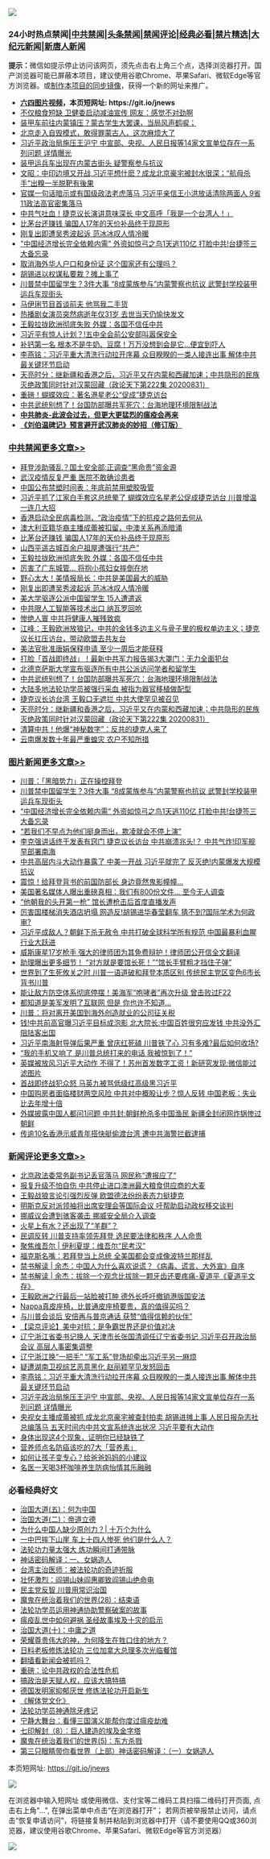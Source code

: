 ![](https://raw.githubusercontent.com/fqnews/bnews/master/64photo/fqnews-qr.jpg)

<div id="tt">
<h3>24小时热点禁闻|<a href="#%E4%B8%AD%E5%85%B1%E7%A6%81%E9%97%BB%E6%9B%B4%E5%A4%9A%E6%96%87%E7%AB%A0">中共禁闻</a>|<a href="#%E5%9B%BE%E7%89%87%E6%96%B0%E9%97%BB%E6%9B%B4%E5%A4%9A%E6%96%87%E7%AB%A0">头条禁闻</a>|<a href="#%E6%96%B0%E9%97%BB%E8%AF%84%E8%AE%BA%E6%9B%B4%E5%A4%9A%E6%96%87%E7%AB%A0">禁闻评论|<a href="#%E5%BF%85%E7%9C%8B%E7%BB%8F%E5%85%B8%E5%A5%BD%E6%96%87">经典必看|<a href="/video.md#%E7%A6%81%E7%89%87%E7%B2%BE%E9%80%89">禁片精选</a>|<a href="https://github.com/fqnews/djy/blob/master/gb/nf1351518.md#1">大纪元新闻</a>|<a href="https://github.com/fqnews/ntdtv/blob/master/gb/prog204.md#1">新唐人新闻</a></h3>
<div><b>提示：</b>微信如提示停止访问该网页，须先点击右上角三个点，选择浏览器打开。国产浏览器可能已屏蔽本项目，建议使用谷歌Chrome、苹果Safari、微软Edge等官方浏览器。或<a href="https://github.com/fqnews/bnews/blob/master/%E5%88%B6%E4%BD%9Cgit%E7%A6%81%E9%97%BB%E9%95%9C%E5%83%8F.md">制作本项目的同步镜像</a>，获得一个新的网址来推广。</div>
<ul>
<li><b><a href="http://d1.bdrive.tk/64.mp4" target="_blank">六四图片视频</a>，本页短网址: https://git.io/jnews</b></li>
<li><a href="/cnnews/20200901/1389092.md">不仅粮食短缺 卫健委启动减油宣传 网友：感觉不对劲啊</a></li>
<li><a href="/taiwannews/20200901/1389235.md">装甲车前往内蒙镇压？蒙古学生大罢课，当局风声鹤唳；</a></li>
<li><a href="/bannedvideo/20200901/1389196.md">北京走入自毁模式，敢得罪蒙古人，这次麻烦大了</a></li>
<li><a href="/comments/20200901/1389319.md">习近平政治局施压王沪宁 中宣部、央视、人民日报等14家文宣单位存在一系列问题 详情曝光</a></li>
<li><a href="/comments/20200901/1389128.md">装甲运兵车出现在内蒙古街头 疑警察参与抗议</a></li>
<li><a href="/cbnews/20200901/1389040.md">文昭：中印边境又开战,习近平想什麽？成龙北京豪宅被封水很深；“航母杀手”出糗一半脱靶有後果</a></li>
<li><a href="/comments/20200901/1389193.md">官媒一句话暗示或有国级政法老虎落马 习近平亲信王小洪放话清除两面人 9省11政法高官密集落马</a></li>
<li><a href="/cnnews/hknews/20200901/1389175.md">中共气吐血！捷克议长演讲意味深长 中文高呼「我是一个台湾人！」</a></li>
<li><a href="/cbnews/20200901/1389287.md">比茅台还赚钱 骗国人17年的天价补品终于现原形</a></li>
<li><a href="/cbnews/20200901/1389254.md">刚复出即遭吴秀波起诉 范冰冰叹人情冷暖</a></li>
<li><a href="/topimagenews/20200901/1389324.md">"中国经济增长完全依赖内需" 外资如惊弓之鸟1天逃110亿 打脸中共!台捷签三大备忘录</a></li>
<li><a href="/ssgc/20200901/1389335.md">取消海外华人户口和身份证 这个国家还有公理吗？</a></li>
<li><a href="/cnnews/20200901/1389052.md">胡锡进以权谋私要栽？摊上事了</a></li>
<li><a href="/topimagenews/20200901/1389357.md">川普禁中国留学生？3件大事 “8成蒙族参与”内蒙警察也抗议 武警封学校装甲运兵车现街头</a></li>
<li><a href="/yule/20200901/1389296.md">马伊琍节目首谈前夫 他骂我二手货</a></li>
<li><a href="/yule/20200901/1389016.md">热播剧女演员突然病逝年仅31岁 去世当天仍愉快发文</a></li>
<li><a href="/cbnews/20200901/1389264.md">王毅拉拢欧洲彻底失败 外媒：各国不信任中共</a></li>
<li><a href="/comments/20200901/1389068.md">习近平有惊人计划？!五中全会前公安部叫嚣保安全</a></li>
<li><a href="/health/20200901/1389226.md">补钙第一名 根本不是牛奶、豆腐！万万没想到会是它…便宜到吓人</a></li>
<li><a href="/comments/20200901/1389320.md">李燕铭：习近平重大清洗行动拉开序幕 众目睽睽的一类人接连出事 解体中共最关键环节启动</a></li>
<li><a href="/cbnews/20200901/1389098.md">天亮时分：继新疆和香港之后，习近平又在内蒙和西藏加速；中共隐形的民族灭绝政策同时针对汉蒙回藏（政论天下第222集 20200831）</a></li>
<li><a href="/cnnews/20200901/1389189.md">重磅！蝴蝶效应：著名港星老公“促成”捷克访台</a></li>
<li><a href="/cbnews/20200901/1389154.md">中共武统别想了！台国防部曝共军死穴：台海地理环境限制战法</a></li>
<li><b><a href="/comments/20200211/1275071.md" target="_blank">中共肺炎-此波会过去，但更大更猛烈的瘟疫会再来</a></b></li>
<li><b><a href="/comments/20200207/1272816.md" target="_blank">《刘伯温碑记》预言避开武汉肺炎的妙招（修订版）</a></b></li>
</ul>
</div>

<div class="catlist">
<h3><a href="/cbnews/" target="_blank">中共禁闻</a><span><a href="/cbnews/" target="_blank" rel="nofollow">更多文章>></a></span></h3>
<ul>
<li><a href="/cbnews/20200902/1389527.md" target="_blank">拜登涉助骚乱？国土安全部:正调查“黑命贵”资金源</a></li>
<li><a href="/cbnews/20200902/1389505.md" target="_blank">武汉疫情反复严重 医院不敢确诊患者</a></li>
<li><a href="/cbnews/20200902/1389481.md" target="_blank">中国公布禁塑时间表：年底前禁用塑胶吸管</a></li>
<li><a href="/cbnews/20200902/1389450.md" target="_blank">习近平抓了江家白手套这总统晕了 蝴蝶效应名星老公促成捷克访台 川普增温一连几大招</a></li>
<li><a href="/cbnews/20200901/1389387.md" target="_blank">香港启动全民病毒检测，“政治疫情”下的抗疫之路何去何从</a></li>
<li><a href="/cbnews/20200901/1389363.md" target="_blank">澳大利亚籍华裔主播成蕾被扣留，中澳关系再添暗涌</a></li>
<li><a href="/cbnews/20200901/1389287.md" target="_blank">比茅台还赚钱 骗国人17年的天价补品终于现原形</a></li>
<li><a href="/cbnews/20200901/1389286.md" target="_blank">山西平遥古城百余户祖屋遭强行“共产”</a></li>
<li><a href="/cbnews/20200901/1389264.md" target="_blank">王毅拉拢欧洲彻底失败 外媒：各国不信任中共</a></li>
<li><a href="/cbnews/20200901/1389263.md" target="_blank">厉害了广东城管… 将抱小孩妇女摔倒在地</a></li>
<li><a href="/cbnews/20200901/1389255.md" target="_blank">野心太大！美情报局长：中共是美国最大的威胁</a></li>
<li><a href="/cbnews/20200901/1389254.md" target="_blank">刚复出即遭吴秀波起诉 范冰冰叹人情冷暖</a></li>
<li><a href="/cbnews/20200901/1389212.md" target="_blank">美大学驱逐公派中国留学生 15人遭遣返</a></li>
<li><a href="/cbnews/20200901/1389195.md" target="_blank">中共限人工智能等技术出口 纳瓦罗回呛</a></li>
<li><a href="/cbnews/20200901/1389188.md" target="_blank">惨绝人寰 中共将健康人摧残致疯</a></li>
<li><a href="/cbnews/20200901/1389185.md" target="_blank">江峰：王毅欧洲放狼记，中共的金钱多边主义与骨子里的极权单边主义；捷克议长扛压访台，带动欧盟去共友台</a></li>
<li><a href="/cbnews/20200901/1389173.md" target="_blank">美法官批准唐娟保释申请 至少一周后才能获释</a></li>
<li><a href="/cbnews/20200901/1389156.md" target="_blank">打脸「首战即终战」！最新中共军力报告揭3大罩门：无力全面犯台</a></li>
<li><a href="/cbnews/20200901/1389155.md" target="_blank">北德克萨斯大学宣布驱逐所有中共公派访问学者和留学生</a></li>
<li><a href="/cbnews/20200901/1389154.md" target="_blank">中共武统别想了！台国防部曝共军死穴：台海地理环境限制战法</a></li>
<li><a href="/cbnews/20200901/1389138.md" target="_blank">大陆多地法轮功学员被强行采血 被指为器官移植做配型</a></li>
<li><a href="/cbnews/20200901/1389113.md" target="_blank">捷克议长访台湾 王毅口无遮拦 中共大使罕见被召见</a></li>
<li><a href="/cbnews/20200901/1389098.md" target="_blank">天亮时分：继新疆和香港之后，习近平又在内蒙和西藏加速；中共隐形的民族灭绝政策同时针对汉蒙回藏（政论天下第222集 20200831）</a></li>
<li><a href="/cbnews/20200901/1389076.md" target="_blank">清算中共！他爆“神秘数字”：反共的捷克人来了</a></li>
<li><a href="/cbnews/20200901/1389075.md" target="_blank">云南爆发数十年最严重蝗灾 农户不知所措</a></li>

</ul>
</div>
<div class="catlist">
<h3><a href="/topimagenews/" target="_blank">图片新闻</a><span><a href="/topimagenews/" target="_blank" rel="nofollow">更多文章>></a></span></h3>
<ul>
<li><a href="/topimagenews/20200902/1389489.md" target="_blank">川普：「黑暗势力」正在操控拜登</a></li>
<li><a href="/topimagenews/20200901/1389357.md" target="_blank">川普禁中国留学生？3件大事 “8成蒙族参与”内蒙警察也抗议 武警封学校装甲运兵车现街头</a></li>
<li><a href="/topimagenews/20200901/1389324.md" target="_blank">&#8220;中国经济增长完全依赖内需&#8221; 外资如惊弓之鸟1天逃110亿 打脸中共!台捷签三大备忘录</a></li>
<li><a href="/topimagenews/20200901/1389112.md" target="_blank">“若我们不早点为他们挺身而出，欺凌就会不停上演”</a></li>
<li><a href="/topimagenews/20200831/1388874.md" target="_blank">李克强讲话终于发表有窍门 捷克议长访台 中共崩溃兆头!？ 中共气炸!印军舰早部署南海</a></li>
<li><a href="/topimagenews/20200831/1388860.md" target="_blank">中共高层内斗大动作暴露了 中美一开战 习近平就完了 反灭绝!内蒙爆发大规模抗议</a></li>
<li><a href="/topimagenews/20200831/1388627.md" target="_blank">震惊！给拜登背书的前国防部长 身边竟然鬼影幢幢&#8230;</a></li>
<li><a href="/topimagenews/20200831/1388449.md" target="_blank">美国著名媒体人曝出重磅真相：我们有800份文件… 至今无人调查</a></li>
<li><a href="/topimagenews/20200831/1388426.md" target="_blank">“他朝我的头开第一枪” 馆长遭枪击后首度直播发声</a></li>
<li><a href="/topimagenews/20200831/1388362.md" target="_blank">厉害国楼梯消失酒店坍塌 网造反!胡锡进华春莹翻车 猜不到?国际学术为何政审?</a></li>
<li><a href="/topimagenews/20200831/1388357.md" target="_blank">习近平成敌人？朝鲜下杀无赦令 中共打破全球科学所有规范 中国最暴利血腥行业大跃进</a></li>
<li><a href="/topimagenews/20200830/1388071.md" target="_blank">威斯康星17岁枪手 强大的律师团为其免费辩护！律师团公开信全文翻译</a></li>
<li><a href="/topimagenews/20200830/1388032.md" target="_blank">助理曝出更多细节！ “对方就是要馆长死！”“馆长手臂粗才挡住子弹”</a></li>
<li><a href="/topimagenews/20200829/1387868.md" target="_blank">世界到了生死攸关之时 川普一语道破和拜登本质区别 传统民主党区变色6市长背书川普</a></li>
<li><a href="/topimagenews/20200829/1387710.md" target="_blank">能让敌方防空体系彻底停摆！美海军“咆哮者”再次升级 曾击败过F22</a></li>
<li><a href="/topimagenews/20200829/1387697.md" target="_blank">都知道是美军发明了互联网 但是 你也许不知道…</a></li>
<li><a href="/topimagenews/20200829/1387452.md" target="_blank">川普：将对离开美国到海外创造就业的公司征关税</a></li>
<li><a href="/topimagenews/20200828/1387286.md" target="_blank">钱!中共前高官曝习近平目标成泡影 北大院长:中国百姓很穷应发钱 中共没外汇阻陆客出国</a></li>
<li><a href="/topimagenews/20200828/1387239.md" target="_blank">习近平南海射导弹后果严重 曾庆红死磕 川普铁了心 习有多难?最后如何收场?</a></li>
<li><a href="/topimagenews/20200828/1387154.md" target="_blank">“我的手机又响了 是川普总统打来的电话 我被惊到了！”</a></li>
<li><a href="/topimagenews/20200827/1386825.md" target="_blank">英媒被放风习近平大动作 不得了！苏州首发数字工资！新研究发现:微信能过滤图片</a></li>
<li><a href="/topimagenews/20200827/1386824.md" target="_blank">首战即终战犯众怒 马英九被骂低级红高级黑习近平</a></li>
<li><a href="/topimagenews/20200827/1386771.md" target="_blank">中国购房者面临楼财两空风险 中共对中概股让步？惊人反转 中国老板：失业比去年增十倍</a></li>
<li><a href="/topimagenews/20200827/1386697.md" target="_blank">外媒披露中国人都问1问题 中共封:朝鲜枪杀多中国渔民 新疆全封闭网炸锅惨过朝鲜</a></li>
<li><a href="/topimagenews/20200827/1386650.md" target="_blank">传逾10名香港示威青年搭快艇偷渡台湾 遭中共海警拦截逮捕</a></li>

</ul>
</div>
<div class="catlist">
<h3><a href="/comments/" target="_blank">新闻评论</a><span><a href="/comments/" target="_blank" rel="nofollow">更多文章>></a></span></h3>
<ul>
<li><a href="/comments/20200902/1389548.md" target="_blank">北京政法委常务副书记丢官落马 网民称“遭报应了”</a></li>
<li><a href="/comments/20200902/1389538.md" target="_blank">报复升级不怕自伤 中共停止进口澳洲最大粮食供应商的大麦</a></li>
<li><a href="/comments/20200902/1389537.md" target="_blank">王毅战狼言论引强烈反弹 欧盟德法纷纷表态力挺捷克</a></li>
<li><a href="/comments/20200902/1389521.md" target="_blank">明斯克反对派领袖将出席安理会等国际会议 吁帮助启动政权移交谈判</a></li>
<li><a href="/comments/20200902/1389520.md" target="_blank">挪威议会遭到骇客袭击 挪威安全局介入调查</a></li>
<li><a href="/comments/20200902/1389519.md" target="_blank">火星上有水？还出现了“羊群”？</a></li>
<li><a href="/comments/20200902/1389515.md" target="_blank">民调反转 川普支持率领先拜登 选民要法律和秩序 人人命贵</a></li>
<li><a href="/comments/20200902/1389509.md" target="_blank">聚焦维吾尔 | 伊利夏提：维吾尔“民考汉”</a></li>
<li><a href="/comments/20200902/1389495.md" target="_blank">福克斯名嘴：若拜登当上总统 全美国都会变成像波特兰那样乱</a></li>
<li><a href="/comments/20200902/1389487.md" target="_blank">禁书解读 | 余杰：中国人为什么喜欢说谎？《病毒、谎言、大外宣》自序</a></li>
<li><a href="/comments/20200902/1389486.md" target="_blank">禁书解读 | 余杰：拔除一个观念比拔除一颗牙齿还要疼痛-夏道平《夏道平文存》</a></li>
<li><a href="/comments/20200902/1389473.md" target="_blank">王毅欧洲之行最后一站脸被打肿 德外长呼吁撤销港版国安法</a></li>
<li><a href="/comments/20200902/1389466.md" target="_blank">Nappa真皮座椅，比普通皮座椅要贵，真的值得买吗？</a></li>
<li><a href="/comments/20200901/1389383.md" target="_blank">与川普会谈后 安倍再与普京通话 获赞“值得信赖的伙伴”</a></li>
<li><a href="/comments/20200901/1389375.md" target="_blank">【梁京评论】美中对抗：是争霸世界还是价值对决</a></li>
<li><a href="/comments/20200901/1389333.md" target="_blank">辽宁浙江省委书记换人 天津市长张国清调任辽宁省委书记 习近平召开政治局会议 高层人事密集调整</a></li>
<li><a href="/comments/20200901/1389332.md" target="_blank">辽宁浙江换“一把手” “军工系”登场却牵出习近平另一麻烦</a></li>
<li><a href="/comments/20200901/1389331.md" target="_blank">疑遭湖南卫视综艺恶意黑化 赵丽颖罕见发怒回击</a></li>
<li><a href="/comments/20200901/1389320.md" target="_blank">李燕铭：习近平重大清洗行动拉开序幕 众目睽睽的一类人接连出事 解体中共最关键环节启动</a></li>
<li><a href="/comments/20200901/1389319.md" target="_blank">习近平政治局施压王沪宁 中宣部、央视、人民日报等14家文宣单位存在一系列问题 详情曝光</a></li>
<li><a href="/comments/20200901/1389283.md" target="_blank">央视女主播成蕾被抓 成龙北京豪宅被查封拍卖 胡锡进摊上事 人民日报杂志社总编落马 五天时间内中共文宣系统连出状况 习近平要有大动作</a></li>
<li><a href="/comments/20200901/1389282.md" target="_blank">身体出现这4个现象，证明你已经缺铁了</a></li>
<li><a href="/comments/20200901/1389281.md" target="_blank">营养师点名防癌该吃的7大「营养素」</a></li>
<li><a href="/comments/20200901/1389280.md" target="_blank">如何让孩子变专心？给爸爸妈妈的小建议</a></li>
<li><a href="/comments/20200901/1389279.md" target="_blank">名医一天喝3杯咖啡养生防病怡情其乐融融</a></li>

</ul>
</div>

<div class="catlist">
<h3>必看经典好文</h3>
<ul>
<li><a href="/cbnews/20180311/913065.md" target="_blank">治国大道(五)：何为中国</a></li>
<li><a href="/cbnews/20180308/911611.md" target="_blank">治国大道(二)：帝道立德</a></li>
<li><a href="/ssgc/20200715/1360940.md" target="_blank">为什么中国人缺少原创力？| 十万个为什么</a></li>
<li><a href="/cbnews/20200611/1343057.md" target="_blank">一中巴摔下山崖 车上十四人惨死 他们是什么人？</a></li>
<li><a href="/cbnews/20200816/1381005.md" target="_blank">法轮功力量太强大 炼功瞬间打通带脉</a></li>
<li><a href="/comments/20200609/1342224.md" target="_blank">神话密码解译：一、女娲造人</a></li>
<li><a href="/comments/20200801/1373219.md" target="_blank">台湾主治医师：被法轮功的奇迹折服</a></li>
<li><a href="/cbnews/20200727/1366904.md" target="_blank">壮怀激烈：阎锡山妹阎惠卿致阎锡山绝命电</a></li>
<li><a href="/comments/20200621/1348236.md" target="_blank">民主党反智 川普用常识治国</a></li>
<li><a href="/comments/20181228/1054609.md" target="_blank">魔鬼在统治着我们的世界(28)：结束语</a></li>
<li><a href="/cbnews/20170626/780479.md" target="_blank">法轮功学员运用神通协助警察破案的故事</a></li>
<li><a href="/comments/20200618/1346823.md" target="_blank">瘟疫乱世中如何避祸 圣经故事埃及十灾的启示</a></li>
<li><a href="/cbnews/20180316/915423.md" target="_blank">治国大道(十)：中庸之道</a></li>
<li><a href="/comments/20200618/1346830.md" target="_blank">荣耀尊贵伟大的神，为何降生在牲口住的地方？</a></li>
<li><a href="/comments/20200531/1337359.md" target="_blank">日料老板修炼法轮功 三位加拿大总理多次光临餐馆</a></li>
<li><a href="/fanqiang/20200616/1345793.md" target="_blank">翻墙看新闻会被抓吗？</a></li>
<li><a href="/comments/20200705/783271.md" target="_blank">重磅：论中共政权的合法性危机</a></li>
<li><a href="/comments/20200814/1379994.md" target="_blank">搞政治是天赋人权，应该大搞特搞</a></li>
<li><a href="/comments/20200722/1364497.md" target="_blank">德国发明家抑郁厌世 修炼法轮功开启新生</a></li>
<li><a href="/bookwiki/20130610/138400.md" target="_blank">《解体党文化》</a></li>
<li><a href="/health/20170626/780263.md" target="_blank">法轮功学员神通除牙疼记</a></li>
<li><a href="/comments/20200527/1273654.md" target="_blank">宁静大舞台：看懂三国演义能帮你度过瘟疫劫难</a></li>
<li><a href="/comments/20200822/1383925.md" target="_blank">七印解封（8）：巨人建造的埃及金字塔</a></li>
<li><a href="/topimagenews/20180524/946967.md" target="_blank">魔鬼在统治着我们的世界(5)：东方杀戮</a></li>
<li><a href="/comments/20200426/1319648.md" target="_blank">第三只眼睛带你看世界（上部）神话密码解译：（一）女娲造人</a></li>

</ul>
</div>

本页短网址: https://git.io/jnews

![](https://raw.githubusercontent.com/fqnews/bnews/master/64photo/fqnews-qr.jpg)

在浏览器中输入短网址 或使用微信、支付宝等二维码工具扫描二维码打开页面, 点击右上角"...", 在弹出菜单中点击“在浏览器打开”； 若网页被举报禁止访问，请点击“恢复申请访问”，将链接复制并粘贴到浏览器中打开（请不要使用QQ或360浏览器，建议使用谷歌Chrome、苹果Safari、微软Edge等官方浏览器）

![](https://raw.githubusercontent.com/fqnews/bnews/master/64photo/wx.jpg)